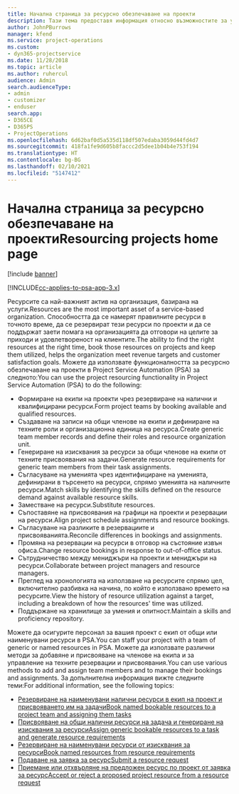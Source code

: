```yaml
---
title: Начална страница за ресурсно обезпечаване на проекти
description: Тази тема предоставя информация относно възможностите за управление на ресурси в Project Service Automation (PSA) за Dynamics 365.
author: JohnPBurrows
manager: kfend
ms.service: project-operations
ms.custom:
- dyn365-projectservice
ms.date: 11/28/2018
ms.topic: article
ms.author: ruhercul
audience: Admin
search.audienceType:
- admin
- customizer
- enduser
search.app:
- D365CE
- D365PS
- ProjectOperations
ms.openlocfilehash: 6d62baf0d5a535d118df507edaba3059d44fd4d7
ms.sourcegitcommit: 418fa1fe9d605b8faccc2d5dee1b04b4e753f194
ms.translationtype: HT
ms.contentlocale: bg-BG
ms.lasthandoff: 02/10/2021
ms.locfileid: "5147412"
---
```

# <a name="resourcing-projects-home-page"></a><span data-ttu-id="bcc56-103">Начална страница за ресурсно обезпечаване на проекти</span><span class="sxs-lookup"><span data-stu-id="bcc56-103">Resourcing projects home page</span></span>

[!include [banner](../includes/psa-now-project-operations.md)]

[!INCLUDE[cc-applies-to-psa-app-3.x](../includes/cc-applies-to-psa-app-3x.md)]

<span data-ttu-id="bcc56-104">Ресурсите са най-важният актив на организация, базирана на услуги.</span><span class="sxs-lookup"><span data-stu-id="bcc56-104">Resources are the most important asset of a service-based organization.</span></span> <span data-ttu-id="bcc56-105">Способността да се намерят правилните ресурси в точното време, да се резервират тези ресурси по проекти и да се поддържат заети помага на организацията да отговори на целите за приходи и удовлетвореност на клиентите.</span><span class="sxs-lookup"><span data-stu-id="bcc56-105">The ability to find the right resources at the right time, book those resources on projects and keep them utilized, helps the organization meet revenue targets and customer satisfaction goals.</span></span> <span data-ttu-id="bcc56-106">Можете да използвате функционалността за ресурсно обезпечаване на проекти в Project Service Automation (PSA) за следното:</span><span class="sxs-lookup"><span data-stu-id="bcc56-106">You can use the project resourcing functionality in Project Service Automation (PSA) to do the following:</span></span>

- <span data-ttu-id="bcc56-107">Формиране на екипи на проекти чрез резервиране на налични и квалифицирани ресурси.</span><span class="sxs-lookup"><span data-stu-id="bcc56-107">Form project teams by booking available and qualified resources.</span></span>
- <span data-ttu-id="bcc56-108">Създаване на записи на общи членове на екипи и дефиниране на техните роли и организационна единица на ресурса.</span><span class="sxs-lookup"><span data-stu-id="bcc56-108">Create generic team member records and define their roles and resource organization unit.</span></span>
- <span data-ttu-id="bcc56-109">Генериране на изисквания за ресурси за общи членове на екипи от техните присвоявания на задачи.</span><span class="sxs-lookup"><span data-stu-id="bcc56-109">Generate resource requirements for generic team members from their task assignments.</span></span>
- <span data-ttu-id="bcc56-110">Съгласуване на уменията чрез идентифициране на уменията, дефинирани в търсенето на ресурси, спрямо уменията на наличните ресурси.</span><span class="sxs-lookup"><span data-stu-id="bcc56-110">Match skills by identifying the skills defined on the resource demand against available resource skills.</span></span>
- <span data-ttu-id="bcc56-111">Заместване на ресурси.</span><span class="sxs-lookup"><span data-stu-id="bcc56-111">Substitute resources.</span></span>
- <span data-ttu-id="bcc56-112">Съпоставяне на присвоявания на графици на проекти и резервации на ресурси.</span><span class="sxs-lookup"><span data-stu-id="bcc56-112">Align project schedule assignments and resource bookings.</span></span>
- <span data-ttu-id="bcc56-113">Съгласуване на разликите в резервациите и присвояванията.</span><span class="sxs-lookup"><span data-stu-id="bcc56-113">Reconcile differences in bookings and assignments.</span></span>
- <span data-ttu-id="bcc56-114">Промяна на резервации на ресурси в отговор на състояние извън офиса.</span><span class="sxs-lookup"><span data-stu-id="bcc56-114">Change resource bookings in response to out-of-office status.</span></span>
- <span data-ttu-id="bcc56-115">Сътрудничество между мениджъри на проекти и мениджъри на ресурси.</span><span class="sxs-lookup"><span data-stu-id="bcc56-115">Collaborate between project managers and resource managers.</span></span>
- <span data-ttu-id="bcc56-116">Преглед на хронологията на използване на ресурсите спрямо цел, включително разбивка на начина, по който е използвано времето на ресурсите.</span><span class="sxs-lookup"><span data-stu-id="bcc56-116">View the history of resource utilization against a target, including a breakdown of how the resources' time was utilized.</span></span>
- <span data-ttu-id="bcc56-117">Поддържане на хранилище за умения и опитност.</span><span class="sxs-lookup"><span data-stu-id="bcc56-117">Maintain a skills and proficiency repository.</span></span>


<span data-ttu-id="bcc56-118">Можете да осигурите персонал за вашия проект с екип от общи или наименувани ресурси в PSA.</span><span class="sxs-lookup"><span data-stu-id="bcc56-118">You can staff your project with a team of generic or named resources in PSA.</span></span> <span data-ttu-id="bcc56-119">Можете да използвате различни методи за добавяне и присвояване на членове на екипа и за управление на техните резервации и присвоявания.</span><span class="sxs-lookup"><span data-stu-id="bcc56-119">You can use various methods to add and assign team members and to manage their bookings and assignments.</span></span> <span data-ttu-id="bcc56-120">За допълнителна информация вижте следните теми:</span><span class="sxs-lookup"><span data-stu-id="bcc56-120">For additional information, see the following topics:</span></span>

- [<span data-ttu-id="bcc56-121">Резервиране на наименувани налични ресурси в екип на проект и присвояването им на задачи</span><span class="sxs-lookup"><span data-stu-id="bcc56-121">Book named bookable resources to a project team and assigning them tasks</span></span>](assign-named-bookable-resource.md)
- [<span data-ttu-id="bcc56-122">Присвояване на общи налични ресурси на задача и генериране на изисквания за ресурси</span><span class="sxs-lookup"><span data-stu-id="bcc56-122">Assign generic bookable resources to a task and generate resource requirements</span></span>](assign-generic-bookable-resource.md)
- [<span data-ttu-id="bcc56-123">Резервиране на наименувани ресурси от изисквания за ресурси</span><span class="sxs-lookup"><span data-stu-id="bcc56-123">Book named resources from resource requirements</span></span>](book-named-resource.md)
- [<span data-ttu-id="bcc56-124">Подаване на заявка за ресурс</span><span class="sxs-lookup"><span data-stu-id="bcc56-124">Submit a resource request</span></span>](submit-resource-request.md)
- [<span data-ttu-id="bcc56-125">Приемане или отхвърляне на предложен ресурс по проект от заявка за ресурс</span><span class="sxs-lookup"><span data-stu-id="bcc56-125">Accept or reject a proposed project resource from a resource request</span></span>](accept-reject-proposed-resource.md)
